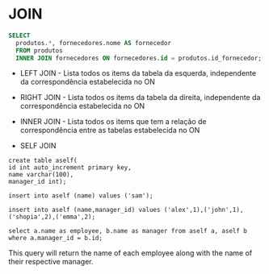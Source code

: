 # JOIN

```sql
SELECT
  produtos.*, fornecedores.nome AS fornecedor
  FROM produtos
  INNER JOIN fornecedores ON fornecedores.id = produtos.id_fornecedor;
 ```
 
 - LEFT JOIN - Lista todos os items da tabela da esquerda, independente da correspondência estabelecida no ON
 - RIGHT JOIN - Lista todos os items da tabela da direita, independente da correspondência estabelecida no ON
 - INNER JOIN - Lista todos os items que tem a relação de correspondência entre as tabelas estabelecida no ON

- SELF JOIN
```
create table aself(
id int auto_increment primary key,
name varchar(100),
manager_id int);

insert into aself (name) values ('sam');

insert into aself (name,manager_id) values ('alex',1),('john',1),('shopia',2),('emma',2);

select a.name as employee, b.name as manager from aself a, aself b where a.manager_id = b.id;
```

This query will return the name of each employee along with the name of their respective manager.
